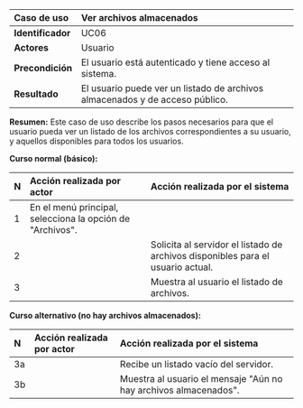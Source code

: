 | **Caso de uso**   | **Ver archivos almacenados**                                                 |
| :---------------- | :--------------------------------------------------------------------------- |
| **Identificador** | UC06                                                                         |
| **Actores**       | Usuario                                                                      |
| **Precondición**  | El usuario está autenticado y tiene acceso al sistema.                       |
| **Resultado**     | El usuario puede ver un listado de archivos almacenados y de acceso público. |

**Resumen:**
Este caso de uso describe los pasos necesarios para que el usuario pueda ver un listado de los archivos correspondientes a su usuario, y aquellos disponibles para todos los usuarios.

**Curso normal (básico):**

| **N** | **Acción realizada por actor**                            | **Acción realizada por el sistema**                                             |
| :---- | :-------------------------------------------------------- | :------------------------------------------------------------------------------ |
| 1     | En el menú principal, selecciona la opción de "Archivos". |                                                                                 |
| 2     |                                                           | Solicita al servidor el listado de archivos disponibles para el usuario actual. |
| 3     |                                                           | Muestra al usuario el listado de archivos.                                      |

**Curso alternativo (no hay archivos almacenados):**

| **N** | **Acción realizada por actor** | **Acción realizada por el sistema**                              |
| :---- | :----------------------------- | :--------------------------------------------------------------- |
| 3a    |                                | Recibe un listado vacío del servidor.                            |
| 3b    |                                | Muestra al usuario el mensaje "Aún no hay archivos almacenados". |
